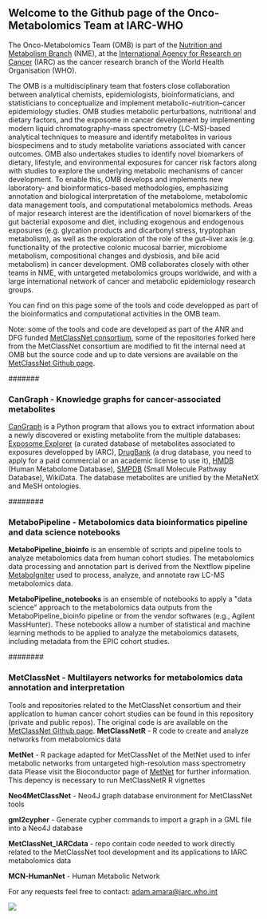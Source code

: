 ## Welcome to the Github page of the Onco-Metabolomics Team at IARC-WHO

The Onco-Metabolomics Team (OMB) is part of the [Nutrition and Metabolism Branch](https://www.iarc.who.int/branches-nme/) (NME), at the [International Agency for Research on Cancer](https://www.iarc.who.int/) (IARC) as the cancer research branch of the World Health Organisation (WHO).


The OMB is a multidisciplinary team that fosters close collaboration between analytical chemists, epidemiologists, bioinformaticians, and statisticians to conceptualize and implement metabolic–nutrition–cancer epidemiology studies. OMB studies metabolic perturbations, nutritional and dietary factors, and the exposome in cancer development by implementing modern liquid chromatography–mass spectrometry (LC-MS)-based analytical techniques to measure and identify metabolites in various biospecimens and to study metabolite variations associated with cancer outcomes.
OMB also undertakes studies to identify novel biomarkers of dietary, lifestyle, and environmental exposures for cancer risk factors along with studies to explore the underlying metabolic mechanisms of cancer development. To enable this, OMB develops and implements new laboratory- and bioinformatics-based methodologies, emphasizing annotation and biological interpretation of the metabolome, metabolomic data management tools, and computational metabolomics methods.
Areas of major research interest are the identification of novel biomarkers of the gut bacterial exposome and diet, including exogenous and endogenous exposures (e.g. glycation products and dicarbonyl stress, tryptophan metabolism), as well as the exploration of the role of the gut–liver axis (e.g. functionality of the protective colonic mucosal barrier, microbiome metabolism, compositional changes and dysbiosis, and bile acid metabolism) in cancer development.
OMB collaborates closely with other teams in NME, with untargeted metabolomics groups worldwide, and with a large international network of cancer and metabolic epidemiology research groups.

You can find on this page some of the tools and code developped as part of the bioinformatics and computational activities in the OMB team.

Note: some of the tools and code are developed as part of the ANR and DFG funded [MetClassNet consortium](http://www.metclassnet.org/), some of the repositories forked here from the MetClassNet consortium are modified to fit the internal need at OMB but the source code and up to date versions are available on the [MetClassNet Github page](https://github.com/MetClassNet).


#######
### CanGraph - Knowledge graphs for cancer-associated metabolites
[CanGraph](https://omb-iarc.github.io/CanGraph/) is a Python program that allows you to extract information about a newly discovered or existing metabolite from the multiple databases: [Exposome Explorer](http://exposome-explorer.iarc.fr/) (a curated database of metabolites associated to exposures developped by IARC), [DrugBank](https://go.drugbank.com/) (a drug database, you need to apply for a paid commercial or an academic license to use it), [HMDB](https://hmdb.ca/metabolites) (Human Metabolome Database), [SMPDB](https://smpdb.ca/) (Small Molecule Pathway Database), WikiData. The database metabolites are unified by the MetaNetX and MeSH ontologies. 

########
### MetaboPipeline - Metabolomics data bioinformatics pipeline and data science notebooks

**MetaboPipeline_bioinfo** is an ensemble of scripts and pipeline tools to analyze metabolomics data from human cohort studies. 
The metabolomics data processing and annotation part is derived from the Nextflow pipeline [MetaboIgniter](https://nf-co.re/metaboigniter) used to process, analyze, and annotate raw LC-MS metabolomics data. 

**MetaboPipeline_notebooks** is an ensemble of notebooks to apply a "data science" approach to the metabolomics data outputs from the MetaboPipeline_bioinfo pipeline or from the vendor softwares (e.g., Agilent MassHunter). These notebooks allow a number of statistical and machine learning methods to be applied to analyze the metabolomics datasets, including metadata from the EPIC cohort studies.

########
### MetClassNet - Multilayers networks for metabolomics data annotation and interpretation
Tools and repositories related to the MetClassNet consortium and their application to human cancer cohort studies can be found in this repository (private and public repos). The original code is are available on the [MetClassNet Github page](https://github.com/MetClassNet).
**MetClassNetR** - R code to create and analyze networks from metabolomics data

**MetNet** - R package adapted for MetClassNet of the MetNet used to infer metabolic networks from untargeted high-resolution mass spectrometry data
Please visit the Bioconductor page of [MetNet](https://bioconductor.org/packages/release/bioc/html/MetNet.html) for further information.
This depency is necessary to run MetClassNetR R vignettes

**Neo4MetClassNet** - Neo4J graph database environment for MetClassNet tools

**gml2cypher** - Generate cypher commands to import a graph in a GML file into a Neo4J database

**MetClassNet_IARCdata** - repo contain code needed to work directly related to the MetClassNet tool development and its applications to IARC metabolomics data

**MCN-HumanNet** - Human Metabolic Network 


For any requests feel free to contact: adam.amara@iarc.who.int


![](https://www.iarc.who.int/config/logo.svg) 

